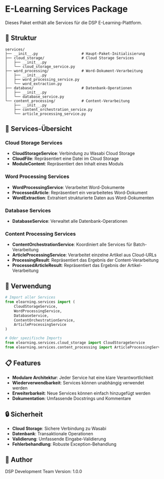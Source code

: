 # E-Learning Services Package

Dieses Paket enthält alle Services für die DSP E-Learning-Plattform.

## 📁 Struktur

```
services/
├── __init__.py                    # Haupt-Paket-Initialisierung
├── cloud_storage/                 # Cloud Storage Services
│   ├── __init__.py
│   └── cloud_storage_service.py
├── word_processing/               # Word-Dokument-Verarbeitung
│   ├── __init__.py
│   ├── word_processing_service.py
│   └── word_extraction.py
├── database/                      # Datenbank-Operationen
│   ├── __init__.py
│   └── database_service.py
└── content_processing/            # Content-Verarbeitung
    ├── __init__.py
    ├── content_orchestration_service.py
    └── article_processing_service.py
```

## 🔧 Services-Übersicht

### Cloud Storage Services

- **CloudStorageService**: Verbindung zu Wasabi Cloud Storage
- **CloudFile**: Repräsentiert eine Datei im Cloud Storage
- **ModuleContent**: Repräsentiert den Inhalt eines Moduls

### Word Processing Services

- **WordProcessingService**: Verarbeitet Word-Dokumente
- **ProcessedArticle**: Repräsentiert ein verarbeitetes Word-Dokument
- **WordExtraction**: Extrahiert strukturierte Daten aus Word-Dokumenten

### Database Services

- **DatabaseService**: Verwaltet alle Datenbank-Operationen

### Content Processing Services

- **ContentOrchestrationService**: Koordiniert alle Services für Batch-Verarbeitung
- **ArticleProcessingService**: Verarbeitet einzelne Artikel aus Cloud-URLs
- **ProcessingResult**: Repräsentiert das Ergebnis der Content-Verarbeitung
- **ProcessedArticleResult**: Repräsentiert das Ergebnis der Artikel-Verarbeitung

## 🚀 Verwendung

```python
# Import aller Services
from elearning.services import (
    CloudStorageService,
    WordProcessingService,
    DatabaseService,
    ContentOrchestrationService,
    ArticleProcessingService
)

# Oder spezifische Imports
from elearning.services.cloud_storage import CloudStorageService
from elearning.services.content_processing import ArticleProcessingService
```

## 📋 Features

- **Modulare Architektur**: Jeder Service hat eine klare Verantwortlichkeit
- **Wiederverwendbarkeit**: Services können unabhängig verwendet werden
- **Erweiterbarkeit**: Neue Services können einfach hinzugefügt werden
- **Dokumentation**: Umfassende Docstrings und Kommentare

## 🔒 Sicherheit

- **Cloud Storage**: Sichere Verbindung zu Wasabi
- **Datenbank**: Transaktionale Operationen
- **Validierung**: Umfassende Eingabe-Validierung
- **Fehlerbehandlung**: Robuste Exception-Behandlung

## 📝 Author

DSP Development Team
Version: 1.0.0
